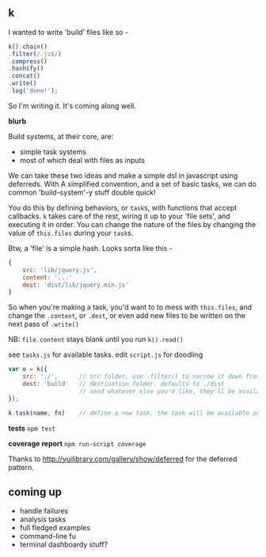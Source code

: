 k
-------
I wanted to write 'build' files like so -

```js
k().chain()
.filter(/.js$/)
.compress()
.hashify()
.concat()
.write()
.log('done!');
```

So I'm writing it. It's coming along well.

**blurb**

Build systems, at their core, are:
- simple task systems
- most of which deal with files as inputs

We can take these two ideas and make a simple dsl in javascript using deferreds. With A simplified convention, and a set of basic tasks, we can do common 'build-system'-y stuff double quick!

You do this by defining behaviors, or `task`s, with functions that accept callbacks. `k` takes care of the rest, wiring it up to your 'file sets', and executing it in order. You can change the nature of the files by changing the value of `this.files` during your `task`s.

Btw, a 'file' is a simple hash. Looks sorta like this -
```js
{
    src: 'lib/jquery.js',
	content: '...'
	dest: 'dist/lib/jquery.min.js'
}
```
So when you're making a task, you'd want to to mess with `this.files`, and change the `.content`, or `.dest`, or even add new files to be written on the next pass of `.write()`

NB: `file.content` stays blank until you run `k().read()`

see `tasks.js` for available tasks.
edit `script.js` for doodling

```js
var o = k({
	src: './',		// src folder, use .filter() to narrow it down from here. defaults to ./
	dest: 'build'	// destination folder. defaults to ./dist
					// send whatever else you'd like, they'll be available on this.config
});
```

```js
k.task(name, fn)	// define a new task. the task will be available on all further k() instances.
```

**tests**
`npm test`

**coverage report**
`npm run-script coverage`

Thanks to http://yuilibrary.com/gallery/show/deferred for the deferred pattern.


coming up
---------
- handle failures
- analysis tasks
- full fledged examples
- command-line fu
- terminal dashboardy stuff?
